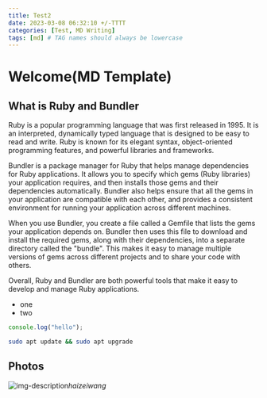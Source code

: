 ```yaml
---
title: Test2
date: 2023-03-08 06:32:10 +/-TTTT
categories: [Test, MD Writing]
tags: [md] # TAG names should always be lowercase
---
```


# Welcome(MD Template)

## What is Ruby and Bundler

Ruby is a popular programming language that was first released in 1995. It is an interpreted, dynamically typed language that is designed to be easy to read and write. Ruby is known for its elegant syntax, object-oriented programming features, and powerful libraries and frameworks.

Bundler is a package manager for Ruby that helps manage dependencies for Ruby applications. It allows you to specify which gems (Ruby libraries) your application requires, and then installs those gems and their dependencies automatically. Bundler also helps ensure that all the gems in your application are compatible with each other, and provides a consistent environment for running your application across different machines.

When you use Bundler, you create a file called a Gemfile that lists the gems your application depends on. Bundler then uses this file to download and install the required gems, along with their dependencies, into a separate directory called the "bundle". This makes it easy to manage multiple versions of gems across different projects and to share your code with others.

Overall, Ruby and Bundler are both powerful tools that make it easy to develop and manage Ruby applications.

- one
- two

```javascript
console.log("hello");
```

```bash
sudo apt update && sudo apt upgrade
```

## Photos

![img-description](https://globalimg.sucai999.com/preimg/123D82/700/123D82/201/fba7691e9f59ffb735c0da11dbebd062.jpg)_haizeiwang_
